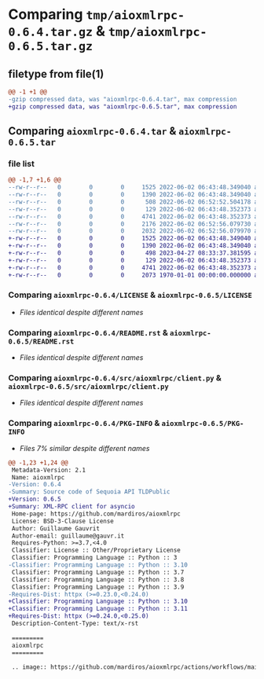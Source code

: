 # Comparing `tmp/aioxmlrpc-0.6.4.tar.gz` & `tmp/aioxmlrpc-0.6.5.tar.gz`

## filetype from file(1)

```diff
@@ -1 +1 @@
-gzip compressed data, was "aioxmlrpc-0.6.4.tar", max compression
+gzip compressed data, was "aioxmlrpc-0.6.5.tar", max compression
```

## Comparing `aioxmlrpc-0.6.4.tar` & `aioxmlrpc-0.6.5.tar`

### file list

```diff
@@ -1,7 +1,6 @@
--rw-r--r--   0        0        0     1525 2022-06-02 06:43:48.349040 aioxmlrpc-0.6.4/LICENSE
--rw-r--r--   0        0        0     1390 2022-06-02 06:43:48.349040 aioxmlrpc-0.6.4/README.rst
--rw-r--r--   0        0        0      508 2022-06-02 06:52:52.504178 aioxmlrpc-0.6.4/pyproject.toml
--rw-r--r--   0        0        0      129 2022-06-02 06:43:48.352373 aioxmlrpc-0.6.4/src/aioxmlrpc/__init__.py
--rw-r--r--   0        0        0     4741 2022-06-02 06:43:48.352373 aioxmlrpc-0.6.4/src/aioxmlrpc/client.py
--rw-r--r--   0        0        0     2176 2022-06-02 06:52:56.079730 aioxmlrpc-0.6.4/setup.py
--rw-r--r--   0        0        0     2032 2022-06-02 06:52:56.079970 aioxmlrpc-0.6.4/PKG-INFO
+-rw-r--r--   0        0        0     1525 2022-06-02 06:43:48.349040 aioxmlrpc-0.6.5/LICENSE
+-rw-r--r--   0        0        0     1390 2022-06-02 06:43:48.349040 aioxmlrpc-0.6.5/README.rst
+-rw-r--r--   0        0        0      498 2023-04-27 08:33:37.381595 aioxmlrpc-0.6.5/pyproject.toml
+-rw-r--r--   0        0        0      129 2022-06-02 06:43:48.352373 aioxmlrpc-0.6.5/src/aioxmlrpc/__init__.py
+-rw-r--r--   0        0        0     4741 2022-06-02 06:43:48.352373 aioxmlrpc-0.6.5/src/aioxmlrpc/client.py
+-rw-r--r--   0        0        0     2073 1970-01-01 00:00:00.000000 aioxmlrpc-0.6.5/PKG-INFO
```

### Comparing `aioxmlrpc-0.6.4/LICENSE` & `aioxmlrpc-0.6.5/LICENSE`

 * *Files identical despite different names*

### Comparing `aioxmlrpc-0.6.4/README.rst` & `aioxmlrpc-0.6.5/README.rst`

 * *Files identical despite different names*

### Comparing `aioxmlrpc-0.6.4/src/aioxmlrpc/client.py` & `aioxmlrpc-0.6.5/src/aioxmlrpc/client.py`

 * *Files identical despite different names*

### Comparing `aioxmlrpc-0.6.4/PKG-INFO` & `aioxmlrpc-0.6.5/PKG-INFO`

 * *Files 7% similar despite different names*

```diff
@@ -1,23 +1,24 @@
 Metadata-Version: 2.1
 Name: aioxmlrpc
-Version: 0.6.4
-Summary: Source code of Sequoia API TLDPublic
+Version: 0.6.5
+Summary: XML-RPC client for asyncio
 Home-page: https://github.com/mardiros/aioxmlrpc
 License: BSD-3-Clause License
 Author: Guillaume Gauvrit
 Author-email: guillaume@gauvr.it
 Requires-Python: >=3.7,<4.0
 Classifier: License :: Other/Proprietary License
 Classifier: Programming Language :: Python :: 3
-Classifier: Programming Language :: Python :: 3.10
 Classifier: Programming Language :: Python :: 3.7
 Classifier: Programming Language :: Python :: 3.8
 Classifier: Programming Language :: Python :: 3.9
-Requires-Dist: httpx (>=0.23.0,<0.24.0)
+Classifier: Programming Language :: Python :: 3.10
+Classifier: Programming Language :: Python :: 3.11
+Requires-Dist: httpx (>=0.24.0,<0.25.0)
 Description-Content-Type: text/x-rst
 
 =========
 aioxmlrpc
 =========
 
 .. image:: https://github.com/mardiros/aioxmlrpc/actions/workflows/main.yml/badge.svg
```

